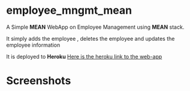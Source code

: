 # employee_mngmt_mean

A Simple <b>MEAN</b> WebApp on Employee Management using <b>MEAN</b> stack.

It simply adds the employee , deletes the employee and updates the employee information

It is deployed to <b>Heroku</b>
<a href="https://enigmatic-fortress-92115.herokuapp.com/">Here is the heroku link to the web-app</a>
# Screenshots
<div align=center>
<!-- <img src="https://user-images.githubusercontent.com/64702890/116126292-17fad180-a6e4-11eb-8074-c5ab460fc19a.png" height=500 width=300> -->
<!-- <img src="https://user-images.githubusercontent.com/64702890/116126324-221cd000-a6e4-11eb-832d-14c06d9eb635.png" height=500 width=300> -->
</div>

